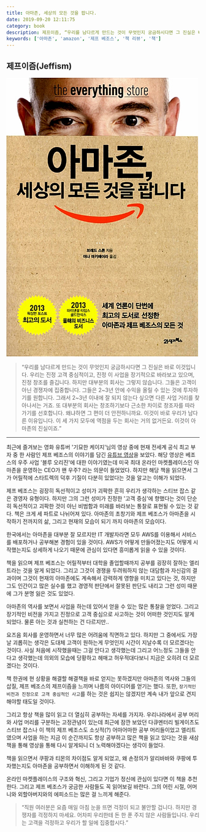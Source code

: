 ```yaml
---
title: 아마존, 세상의 모든 것을 팝니다.
date: 2019-09-20 12:11:75
category: book
description: 제프이즘, “우리를 남다르게 만드는 것이 무엇인지 궁금하시다면 그 진실은 바로 이것입니다. 우리는 진정 고객 중심적이고, 진정 이 사업을 장기적으로 바라보고 있으며, 진정 창조를 즐깁니다. 하지만 대부분의 회사는 그렇지 않습니다...
keywords: ['아마존', 'amazon', '제프 베조스', '책 리뷰', '책']
---
```


## 제프이즘(Jeffism)

![아마존, 세상의 모든 것을 팝니다.](./images/amazon-book.jpg)

> “우리를 남다르게 만드는 것이 무엇인지 궁금하시다면 그 진실은 바로 이것입니다. 우리는 진정 고객 중심적이고, 진정 이 사업을 장기적으로 바라보고 있으며, 진정 창조를 즐깁니다. 하지만 대부분의 회사는 그렇지 않습니다. 그들은 고객이 아닌 경쟁자에 집중합니다. 그들은 2~3년 안에 수익을 올릴 수 있는 것에 투자하기를 원합니다. 그래서 2~3년 이내에 잘 되지 않는다 싶으면 다른 사업 거리를 찾아나서는 거죠. 또 대부분의 회사는 창조하기보다 근소한 차이로 창조자를 따라가기를 선호합니다. 왜냐하면 그 편이 더 안전하니까요. 이것이 바로 우리가 남다른 이유입니다. 이 세 가지 모두에 역점을 두는 회사는 거의 없거든요. 이것이 아마존의 진실이죠.”

---

최근에 즐겨보는 영화 유튜버 '기묘한 케이지'님의 영상 중에 현재 전세계 공식 최고 부자 중 한 사람인 제프 베조스의 이야기를 담긴 [유튜브 영상](https://youtu.be/oe1RDNoTUHk)을 보았다. 해당 영상은 베조스의 우주 사업 '블루 오리진'에 대한 이야기였는데 미국 최대 온라인 마켓플레이스인 아마존을 운영하는 CEO가 왠 우주? 라는 의문이 들었었다.
하지만 해당 책을 읽으면서 그가 어릴적에 스타트렉의 덕후 기질이 다분히 있었다는 것을 알고는 이해가 되었다.

제프 베조스는 굉장히 독선적이고 성미가 괴팍한 흔히 우리가 생각하는 스티브 잡스 같은 경영자 유형이다. 하지만 그의 그런 성미가 진정한 '고객 중심'에 향했다는 것이 단순히 독선적이고 괴팍한 것이 아닌 비범함과 미래를 바라보는 통찰로 표현될 수 있는 것 같다.
책은 크게 세 파트로 나뉘어져 있다. 아마존의 초창기와 제프 베조스가 아마존을 시작하기 전까지의 삶, 그리고 현재의 모습이 되기 까지 아마존의 모습이다.

한국에서는 아마존을 대부분 잘 모르지만 IT 개발자라면 모두 AWS를 이용해서 서비스를 배포하거나 공부해본 경험이 있을 것이다. AWS가 어떻게 만들어졌는지도 어떻게 시작했는지도 상세하게 나오기 때문에 관심이 있다면 흥미롭게 읽을 수 있을 것이다.

책을 읽으며 제프 베조스는 어릴적부터 대학을 졸업할때까지 공부를 굉장히 잘하는 엘리트라는 것을 알게 되었다. 그리고 그것이 경쟁을 두려워하지 않는 대담함과 자신감의 결과이며 그것이 현재의 아마존에도 계속해서 강력하게 영향을 미치고 있다는 것, 하지만 그도 인간이고 많은 실수를 했고 경영적 판단에서 잘못된 판단도 내리고 그런 성미 때문에 그가 분명 잃은 것도 있었다.

아마존의 역사를 보면서 사업을 하는데 있어서 얻을 수 있는 많은 통찰을 얻었다. 그리고 장기적인 비전을 가지고 진정으로 고객 중심으로 사고하는 것이 어떠한 것인지도 알게 되었다. 물론 아는 것과 실천하는 건 다르지만..

요즈음 회사를 운영하면서 너무 많은 어려움에 직면하고 있다.
하지만 그 중에서도 가장 날 괴롭히는 생각은 도대체 고객이 원하는게 무엇인지 시간이 지날수록 더 모르겠다는 것이다. 사실 처음에 시작했을때는 그걸 안다고 생각했는데 그리고 어느정도 그들을 안다고 생각했는데 의외의 모습에 당황하고 헤매고 허우적대다보니 지금은 오히려 더 모르겠다는 것이다.

책 한권에 현 상황을 해결할 해결책을 바로 얻지는 못하겠지만 아마존의 역사와 그들의 삽질, 제프 베조스의 제프이즘을 느끼며 나름의 아이디어를 얻기는 했다. 또한, `장기적인 비전과 진정으로 고객 중심적인 사고`를 하는 것은 쉽지는 않겠지만 계속 내가 앞으로 견지해야할 태도일 것이다.

그리고 항상 책을 많이 읽고 더 열심히 공부하는 자세를 가지자. 우리나라에서 공부 머리와 사업 머리를 구분하는 고정관념이 있는데 최근에 잠깐 보았던 다큐멘터리 빌게이츠도 스티브 잡스나 이 책의 제프 베조스도 소싯적(?) 어마어마한 공부 머리들이었고 엘리트였으며 사업을 하는 지금 이 순간까지도 항상 공부하고 많은 책을 읽고 있다는 것을 새삼 책을 통해 영상을 통해 다시 알게되니 더 노력해야겠다는 생각이 들었다.

책을 읽으면서 쿠팡과 티몬의 차이점도 알게 되었고, 왜 손정의가 알리바바와 쿠팡에 투자했는지도 아마존을 공부하면서 이해하게 된 것 같다.

온라인 마켓플레이스의 구조와 혁신, 그리고 기업가 정신에 관심이 있다면 이 책을 추천한다. 그리고 제프 베조스가 궁금한 사람들도 꼭 읽어보길 바란다. 그의 어린 시절, 어머니와 외할아버지와의 에피소드는 많은 걸 느끼게 해준다.

> “직원 여러분은 요즘 매일 아침 눈을 뜨면 걱정이 되고 불안할 겁니다. 하지만 경쟁자를 걱정하지 마세요. 어차피 우리한테 돈 한 푼 주지 않은 사람들입니다. 우리는 고객을 걱정하고 우리가 할 일에 집중합시다.”
